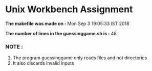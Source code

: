 # Unix Workbench Assignment
**The makefile was made on :** Mon Sep  3 19:05:33 IST 2018
  
**The number of lines in the guessinggame.sh is :** 48
  
### NOTE :  
1. The program guessinggame only reads files and not directories  
2. It also discards invalid inputs  
